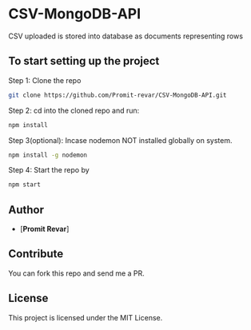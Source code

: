 # CSV-MongoDB-API
CSV uploaded is stored into database as documents representing rows 


## To start setting up the project

Step 1: Clone the repo

```bash
git clone https://github.com/Promit-revar/CSV-MongoDB-API.git
```

Step 2: cd into the cloned repo and run:

```bash
npm install
```

Step 3(optional): Incase nodemon NOT installed globally on system.

```bash
npm install -g nodemon
```

Step 4: Start the repo by

```bash
npm start
```

## Author

- [**Promit Revar**]

## Contribute

You can fork this repo and send me a PR.

## License

This project is licensed under the MIT License.
